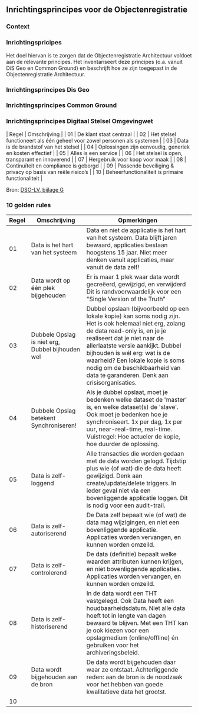 ## Inrichtingsprincipes voor de Objectenregistratie


### Context


### Inrichtingspricipes

Het doel hiervan is te zorgen dat de Objectenregistratie Architectuur voldoet aan de relevante principes.
Het inventariseert deze principes (o.a. vanuit DiS Geo en Common Ground) en beschrijft hoe ze zijn toegepast 
in de Objectenregistratie Architectuur.

### Inrichtingsprincipes Dis Geo


### Inrichtingsprincipes Common Ground


### Inrichtingsprincipes Digitaal Stelsel Omgevingwet

| Regel   | Omschrijving                                                             | 
| 01      | De klant staat centraal                                                  |
| 02      | Het stelsel functioneert als één geheel voor zowel personen als systemen |
| 03      | Data is de brandstof van het stelsel                                     |
| 04      | Oplossingen zijn eenvoudig, generiek en kosten effectief                 |
| 05      | Alles is een service                                                     |
| 06      | Het stelsel is open, transparant en innoverend                           |
| 07      | Hergebruik voor koop voor maak                                           |
| 08      | Continuïteit en compliance is geborgd                                    |
| 09      | Passende beveiliging & privacy op basis van reële risico’s               |
| 10      | Beheerfunctionaliteit is primaire functionaliteit                        |

Bron: [DSO-LV, bijlage G](https://aandeslagmetdeomgevingswet.nl/publish/library/219/ogas_bijlage_g_-_dso-lv_principes_1.pdf)


### 10 golden rules

|	Regel     |	Omschrijving                                      |	Opmerkingen                                       |
|--------------|------------------------------------------------------|----------------------------------------------|
| 01	          | Data is het hart van het systeem	                    | Data en niet de applicatie is het hart van het systeem. Data blijft jaren bewaard, applicaties bestaan hoogstens 15 jaar. Niet meer denken vanuit applicaties, maar vanuit de data zelf! |
| 02	          | Data wordt op één plek bijgehouden	               | Er is maar 1 plek waar data wordt gecreëerd, gewijzigd, en verwijderd	Dit is randvoorwaardelijk voor een "Single Version of the Truth" |
| 03	          | Dubbele Opslag is niet erg, Dubbel bijhouden wel	| Dubbel opslaan (bijvoorbeeld op een lokale kopie) kan soms nodig zijn. Het is ook helemaal niet erg, zolang de data read-only is, en je je realiseert dat je niet naar de allerlaatste versie aankijkt. Dubbel bijhouden is wél erg: wat is de waarheid?	Een lokale kopie is soms nodig om de beschikbaarheid van data te garanderen. Denk aan crisisorganisaties. |
| 04	          | Dubbele Opslag betekent Synchroniseren!	          | Als je dubbel opslaat, moet je bedenken welke dataset de 'master' is, en welke dataset(s) de 'slave'. Ook moet je bedenken hoe je synchroniseert. 1x per dag, 1x per uur, near-real-time, real-time. 	Vuistregel: Hoe actueler de kopie, hoe duurder de oplossing. |
| 05	          | Data is zelf-loggend	                              | Alle transacties die worden gedaan met de data worden gelogd. Tijdstip plus wie (of wat) die de data heeft gewijzigd. 	Denk aan create/update/delete triggers. In ieder geval niet via een bovenliggende applicatie loggen. Dit is nodig voor een audit-trail. |
| 06	          | Data is zelf-autoriserend	                         | De Data zelf bepaalt wie (of wat) de data mag wijzigingen, en niet een bovenliggende applicatie. 	Applicaties worden vervangen, en kunnen worden omzeild. |
| 07	          | Data is zelf-controlerend	                         | De data (definitie) bepaalt welke waarden attributen kunnen krijgen, en niet bovenliggende applicaties.	Applicaties worden vervangen, en kunnen worden omzeild.| 
| 08	          | Data is zelf-historiserend	                         | In de data wordt een THT vastgelegd. Ook Data heeft een houdbaarheidsdatum.	Niet alle data hoeft tot in lengte van dagen bewaard te blijven. Met een THT kan je ook kiezen voor een opslagmedium (online/offline) én gebruiken voor het archiveringsbeleid. |
| 09	          | Data wordt bijgehouden aan de bron	               | De data wordt bijgehouden daar waar ze ontstaat. 	Achterliggende reden: aan de bron is de noodzaak voor het hebben van goede kwalitatieve data het grootst. |
| 10			|                                                      |                   |





